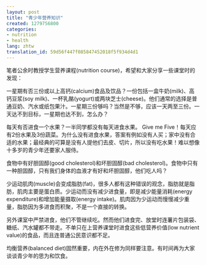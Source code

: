 ```yaml
---
layout: post
title: "青少年营养知识"
created: 1279756800
categories:
- nutrition
- health
lang: zhtw
translation_id: 59d56f447f085847452018f5f934d4d1
---
```

<!--break-->
<p>笔者公余时教授学生营养课程(nutrition course)，希望和大家分享一些课堂时的发现：</p>

<p>一星期有否三份或以上高钙(calcium)食品及饮品？一份包括一盒牛奶(milk)、高钙豆浆(soy milk)、一杯乳酪(yogurt)或两块芝士(cheese)。他们通常的选择是普通豆奶、汽水或纸包果汁。一星期三份够吗？当然是不够，应该一天两至三份。一天达不到目标，一星期也达不到，怎么办？ </p>

<p>每天有否进食一个水果？一半同学都没有每天进食水果。 Give me Five！每天应有2份水果及3份蔬菜。为什么没有进食水果，答案有例如没有人买；家中没有合适的水果；最经典的可算是没有人提他们去皮、切片，所以没有吃水果！难以想像十多岁的青少年还要家人服侍。 </p>

<p>食物中有好胆固醇(good cholesterol)和坏胆固醇(bad cholesterol)。食物中只有一种胆固醇，只有我们身体的血液才有好和坏胆固醇，他们吃人吗？ </p>

<p>少运动肌肉(muscle)会变成脂肪(fat)，很多人都有这种错误的观念，脂肪就是脂肪，肌肉主要是蛋白质。少运动而没有减少进食量，即是减少能量消耗(energy expenditure)和增加能量摄取(energy intake)。肌肉因为少运动而慢慢减少重量，脂肪因为多进食而积聚，不是一个直接的转换。 </p>

<p>另外课室中严禁进食，他们不管继续吃。然而他们进食完、放堂时连薯片包装袋、糖纸、汽水罐都不带走。不单只在上营养课堂时进食这些低营养价值(low nutrient value)的食品，而且连普通公民意识都不足。 </p>

<p>均衡营养(balanced diet)固然重要，内在外在修为同样要注意。有时间再为大家谈谈青少年的思为和饮食。 </p>

